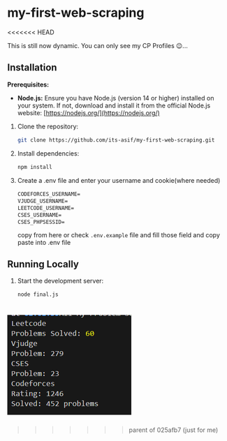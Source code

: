 # my-first-web-scraping
<<<<<<< HEAD

This is still now dynamic. You can only see my CP Profiles 😉...

## Installation

**Prerequisites:**

- **Node.js:** Ensure you have Node.js (version 14 or higher) installed on your system. If not, download and install it from the official Node.js website: [https://nodejs.org/](https://nodejs.org/)

1. Clone the repository:
   ```bash
   git clone https://github.com/its-asif/my-first-web-scraping.git
   ```
2. Install dependencies:
   ```bash
   npm install
   ```
3. Create a .env file and enter your username and cookie(where needed)
   ```
   CODEFORCES_USERNAME=
   VJUDGE_USERNAME=
   LEETCODE_USERNAME=
   CSES_USERNAME=
   CSES_PHPSESSID=
   ```

   copy from here or check `.env.example` file and fill those field and copy paste into .env file

## Running Locally

1. Start the development server:
   ```bash
   node final.js
   ```

![alt text](image.png)
=======
>>>>>>> parent of 025afb7 (just for me)
